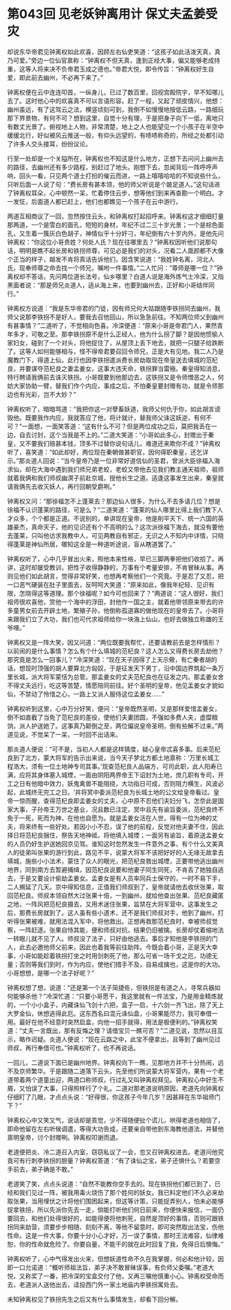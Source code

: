 # 第043回 见老妖钟离用计 保丈夫孟姜受灾

却说东华帝君见钟离权如此欢喜，因顾左右仙吏笑道：“这孩子如此活泼天真，真乃可爱。”旁边一位仙官禀称：“钟离权不但天真，逢到正经大事，偏又能够老成持重，这等人将来决不负帝君玉成之德也。”帝君大悦，即令传旨：“钟离权好生自爱，即此前去幽州，不必再下来了。”

钟离权便在云中连连叩首，一纵身儿，已过了数百里，回视宫殿院宇，早不知哪儿去了。这时他心中的欢喜真不可以言语形容。赶了一程，又起了顽皮情兴，他想：幽州虽远，有了这驾云之法，横竖顷刻可到，我倒不如慢慢地按低云路，一路细玩那下界景物，有何不可？想到这里，自觉十分有理，于是把身子向下一低，离地只有数丈光景了。俯视地上人物，非常清楚，地上之人也能望见一个小孩子在半空中缓缓北行，好似被风云推送一般，有仰头远望的，有啧啧称奇的，所经之处都引动了许多人交头接耳，纷纷议论。

行至一处却是一个关隘所在，钟离权也不知这是什么地方，正想下去问问上幽州去的路径，去幽州还有多少路程，别赶过了地头。刚想下去，忽闻背后一阵呼呼声响，回头一看，只见两个道士打扮的催云而进，一路上嘻嘻哈哈的不知说些什么，只听后面一人说了句：“费长房有甚本领，他的师父听说是个跛足道人。”这句话进了钟离权耳朵，心中顿然一呆，忙着停住云步，想等他们到来再查勘一个明白。才一发怔，后面道人都已赶上，他们也都瞧见一个孩子在云中游行。

两道互相商议了一回，忽然按住云头，和钟离权打起招呼来。钟离权这才细细打量那两道，一个是雪白的面孔，短短的身材，年纪不过二三十岁光景；一个是棕色面孔，又生着一簇灰白色胡子，神情似乎十分奸刁，年纪倒有六十岁内外，是他先问钟离权：“你这位小哥贵姓？何处人氏？现在往哪里去？”钟离权因听他们说那句话，明明是瞧不起长房和铁拐师尊，可见必是我们的对头，况看二人面颜都不大像个正当的样子，越发不肯将真话告诉他们，因含笑说道：“我姓钟名离，河北人氏，现奉师尊之命去找一个师兄，嘱咐一件事情。”二人忙问：“尊师是哪一位？”钟离权却不答话，先问两位道长法号，仙乡哪里？白道人说是海外炼气士冷深，又指黑面者说：“那是师兄炎道人，适从海上来，也要到幽州去，正好和小哥结伴同行。”

钟离权方说道：“我是东华帝君的门徒，因有师兄何大姑跟随李铁拐同去幽州，我师父说那李铁拐不是好人，要我去召他回山，所以急急前往。不知两位师父到幽州有甚事情？”二道听了，不觉相向色喜。冷深便道：“原来小哥是帝君门人，果然青年多才，可敬之至。那李铁拐原不是什么正经人，他为什么拐了脚？是因他惯偷人家妇女，碰到了一个对头，将他捉住了，从屋顶上丢下地去，就把一只腿子给跌断了。这等人如何能够相与，怪不得帝君要召回令师兄，正是大有见地。我二人乃是魔教门下，得道上仙，此行也因李铁拐遣派费长房劫取现在帝皇送去填城的范杞良，并要谋夺范杞良之妻孟姜女，这事大违天命，铁拐罪当雷殛。秦皇得知消息，特行聘请我俩前去诛灭铁拐。小哥既要到他那边去，这铁拐又是令师憎恶之人，何妨大家协助一臂，替我们作个内应，事成之后，不怕秦皇要封赠有功，就是令师那边也有光彩，岂不大妙？”

钟离权听了，暗暗骂道：“我把你这一对孽畜妖道，我师父何仇于你，如此胡言谤毁他。既要我作内应，我就答应了他，将计就计，替我师父诛这妖逆，有何不可？”一面想，一面笑答道：“这有什么不可？但是两位成功之后，莫把我丢在一边，自去讨封，这个当我是不上的。”二道大笑道：“小哥如此多心，封赠出于秦皇，又不要我们赔甚本钱，顶多不过替你说句话儿，难道还来欺你不成？”钟离权听了，喜笑道：“如此却好，两位现在秦朝做甚职官，因何得职秦皇，还乞详示。”那炎道人回说：“当今皇帝乃是一位非常好道信仙的圣君，曾派大臣徐福入海求仙，却在大海中遇到我们师兄弟老蛟，老蛟又带他去见我们教主通天祖师，祖师就着我俩和我们师叔幽溟子前赴京城，授他长生之道。适逢这事发生出来，秦皇就请我俩先去收灭妖人，再行回朝受爵咧。”

钟离权又问：“那徐福怎不上蓬莱去？那边仙人很多，为什么不去多请几位？想是徐福不认识蓬莱的路径，可是么？”二道笑道：“蓬莱的仙人哪里比得上我们教下人才众多，个个都是正道。不说别的，单讲现在皇帝，他是削平天下、统一六国的英雄豪杰，真命天子，他的见识还有个不高明的么？这次派徐福下海去，就没有要他去蓬莱，只叫他访求我教中人，可见两教自有邪正，无识之人不知内中详情，只晓得蓬莱是神仙所居，哪知这全是一种道听途说，盲从瞎道罢了。”

钟离权听了，心中几乎冒出火来，照他本来性格，早已三脚两拳把他们收拾了。再讲，这时却屡受教训，把性子收得静静的，万事有个考量安排，不肯冒昧从事。再则见他们如此胡言，觉得非常好笑，也想再考察他们一个究竟。于是忍了又忍，把一口恶气硬装在肚子里面去，反呵呵大笑道：“原来如此，像我年纪轻、见识有限，怎晓得这等道理。那个徐福呢？如今可也回来了？”两道说：“这人很好，我们祖师很欢喜他，赏他一个海中的浮田，封他作一国之主，就着他带领原来带去的许多童男女前去开辟土地，繁殖子孙，他倒称孤道寡的做他现在的皇帝去了。小哥将来跟我们立了大功，我们也可代求祖师给你一块海上仙山，也好去做独立称雄的王爷哩。”

钟离权又是一阵大笑，因又问道：“两位既要我帮忙，还要请教前去是怎样情形？以前闹的是什么事情？怎么有个什么填城的范杞良？这人怎么又得费长房去劫他？那究竟是怎么一回事儿？”冷深笑道：“现在天子因得了上天示儆，有亡秦者胡的话，想现时顶强的胡人要算北方匈奴，于是征发天下男丁，沿中国边界筑起一条万里长城，派大将军蒙恬为总管。那孟姜女的丈夫范杞良也在征发之内。那孟姜女舍不得丈夫远行，吃这等苦楚，情愿陪同前往。好个圣明的皇帝，他见孟姜女才貌如仙，不禁动了怜惜之心，一路上又派人服侍这位孟姜女……”

钟离权听到这里，心中万分好笑，便问：“皇帝既然圣明，又是那样爱惜孟姜女，倒不如直截了当免了范杞良的差役，使他们夫妻团圆，不强如多费人夫，虚糜粮饷，派人护送她了。这事真乃颠倒之至，两位偏说皇帝圣明，倒有些解不过来。”两道见说，不觉呆了一呆，一时回不出话来。

那炎道人便说：“可不是，当初人人都是这样猜度，疑心皇帝忒喜多事。后来范杞良到了北方，蒙大将军的告示出来说，当今天子梦北方都土地禀称：‘万里长城工程浩大，须有一位土地神专司其事。’现查范杞良人品端方，可司此职，此人阳寿已满，应将其身体塞入城堙，一面由阴阳两界帝王下诏封为土地，庶几职有专司，开工之日有他暗中效力，妖鬼禽兽不能阻挠，大功指日可成，否则阻力横生，风波必起，此城终无完工之日。‘并将冥中委派范杞良为长城土地的公文给皇帝看过。皇帝一惊而醒，查得范杞良即孟姜女的丈夫，心中原不忍他们夫妇分飞，怎奈此是国家大事，子孙帝王万世之基业，况且数已注定，冥中且先有谕旨委派，范杞良终不免于一死，死而为神，在他也自愿为。就是孟姜女活在人世，得有一位为神的丈夫，将来终有一些好处。若因小小不忍，误了他的前程，反觉对他夫妻不住，因此择日将范杞良捆住，祭告天地神祗，将他填入城堙；一面另有谕旨，着原送孟姜女的人员仍好生护送她回京见驾。谁知这时忽然发生一件意外之事，有个什么文美真人的徒弟叫张果的游行到此，路见不平，说蒙大将军不该把好好的人无缘无故拿去填城，施些小小法术，蒙住了众人的眼光，把范杞良救出城堙，正要带他逃出幽州地界，同到南方去暂避捕缉，因范杞良说要和他妻子同生同死，不肯丢了她独自逃去，于是又要设计偷劫孟姜女。孟姜女是有人员率同兵士保守的，一时不易下手，二人搁延了几天。京中得知信息，正值我们师叔到了，皇帝就请他去收伏张果，取回范杞良。师叔本领自然大过张果十倍，一到幽州，就给他查出张果、范杞良藏匿之地，一阵风把范杞良摄去，又用术迷住张果，监禁在大将军营中。这事发生之后，那费长房就到了。这人虽有些小道术，还不是我们师叔对手，他到了幽州，打听得张果被难，就用法混入军中，将他救出。正想再救那范杞良时，幸被师叔觉察，一阵赶逐。张果自恃其能，便和师叔对抗，结果仍旧被擒。长房却仗着缩地法一转眼儿就不见了人。师叔没了法子，只好由他逃去。事后才知他是李铁拐的门人，此去必邀他师父前来，因此也着我等前往助阵。今既会着小哥，正是天大幸事，小哥如能趁着铁拐打坐之时用剑刺死了他，那么可省一场干戈之厄，功德无量；否则等我们到时，作为内应，使他们措手不及，自易成擒也，这是你的大功。小哥想想，是哪一个法子好呢？”

钟离权想了想，说道：“还是第一个法子简捷些，但铁拐是有道之人，寻常兵器如何能够杀他？”冷深忙道：“只要小哥愿干，我这里就有一件法宝，乃是用金精炼就的，一个小小盒子，内藏诛仙飞剑十六把，盒子一启，十六剑一齐飞出，除了天上大罗金仙，休想逃得此厄。这东西名曰混元诛仙盒，小哥果能尽力，我可奉借一用。最好在他不经意时突然启盒，向他一招手就得，用法是极便利的。”钟离权笑道：“丈夫一言既出，那有反悔之理？请借宝贝一瞧可否？”二道见说，忽然以目互示，略作迟疑。炎道人便说：“现在云路之中，此宝不便拿出，且等到了幽州见过师叔，再行奉借可也。”钟离权听了，也不再说话。

一回儿，二道说下面已是幽州地界。钟离权向下一瞧，见那地方并不十分热闹，远不及京师繁华。于是跟随二道落下云头，先至他们所说蒙大将军营内，果有一个老道带着两个道童出迎，两道口称师叔，行过礼又叫钟离权拜见。钟离权心中好生不屑，又怕误了大事，只得照样行了个礼。二道对那老道说明原因，老道先向钟离权仔细盯了几眼，才点点头说：“好得很，你这孩子今年几岁？因甚拜在东华祖师门下？”

钟离权心中又笑又气，说话却是乖觉，少不得随便扯个谎儿，哄得老道也相信了，即命他留在左右听候调遣，等得大功告成，还要亲自带他到东海教他道法，并替他禀明皇帝，讨个封赠咧。钟离权叩谢而退。

老道便把炎、冷二道召入内室，窃窃私议了一会，忽又召钟离权进去。老道问他究竟可有行刺李铁拐的胆量？钟离权答道：“有了诛仙之宝，弟子还惧什么？若要空手前去，弟子确是不敢。”

老道笑了笑，点点头说道：“自然不能教你空手去的。现在铁拐他们都已到了，已经和我们见过一阵，被我用毒火烧伤了那个姓何的妖女。我已料定他们不久必来劫取张果，当用埋伏之计将他们围困起来，但这等计策，只能捉弄别人，怕未必能够捉拿铁拐，所以先派你先去一走，倘能打听他们何日前来，你便快来报信，一面仍要回去，和他们处得很好的，如能得便将他刺死，自然是顶好的事情，否则可跟铁拐同来劫营，须要步步相随、刻刻不离，等他不留意时，即可突然取出法宝，伤他性命。这是一件大事，你要十分小心才好，万一误了事情，那时王法难容，仙律难恕，你的性命就危险了。你要自量，不能干的就在此时回复了我，免得日后懊悔。”

钟离权听了，心中气得发出火来，但想妖道性命不久在我掌握，何必和他计较，因即一口允诺道：“概听师祖法旨，弟子决不敢冒昧误事，有负师父委嘱。”老道大悦，又称奖了一番，把冷深的宝盒交付了他，又再三嘱他慎重小心。钟离权受命而去，老道派人送他出去，迳投西门外一家土地庙内李铁拐寓处去。

未知钟离权见了铁拐先生之后又有什么事情发生，却看下回分解。
